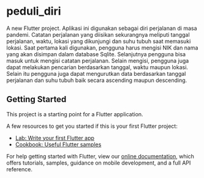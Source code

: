 # peduli_diri

A new Flutter project.
Aplikasi ini digunakan sebagai diri perjalanan di masa pandemi. Catatan perjalanan yang diisikan sekurangnya meliputi tanggal perjalanan, waktu, lokasi yang dikunjungi dan suhu tubuh saat memasuki lokasi.  Saat pertama kali digunakan, pengguna harus mengisi NIK dan nama yang akan disimpan dalam database Sqlite. Selanjutnya pengguna bisa masuk untuk mengisi catatan perjalanan.  Selain mengisi, pengguna juga dapat melakukan pencarian berdasarkan tanggal, waktu maupun lokasi. Selain itu pengguna juga dapat mengurutkan data berdasarkan tanggal perjalanan dan suhu tubuh baik secara ascending maupun descending.

## Getting Started

This project is a starting point for a Flutter application.

A few resources to get you started if this is your first Flutter project:

- [Lab: Write your first Flutter app](https://flutter.dev/docs/get-started/codelab)
- [Cookbook: Useful Flutter samples](https://flutter.dev/docs/cookbook)

For help getting started with Flutter, view our
[online documentation](https://flutter.dev/docs), which offers tutorials,
samples, guidance on mobile development, and a full API reference.
